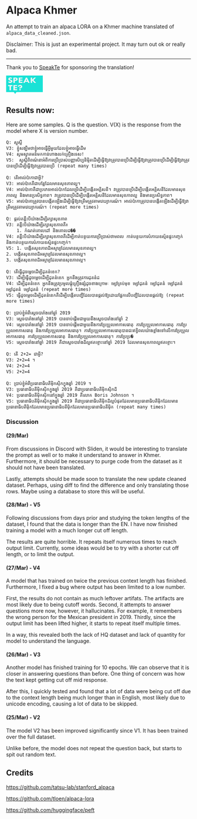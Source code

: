 # Alpaca Khmer

An attempt to train an alpaca LORA on a Khmer machine translated of `alpaca_data_cleaned.json`. 

Disclaimer: This is just an experimental project. It may turn out ok or really bad.

---

Thank you to [SpeakTe](https://www.speakte.com) for sponsoring the translation!

<img src="img/speakte-banner.png" width="100" height="50" alt-text="speakte-banner"/>

## Results now:

Here are some samples. Q is the question. V(X) is the response from the model where X is version number.

```
Q: សួស្តី
V3: ខ្ញុំសង្ឃឹមថាខ្ញុំអាចធ្វើអ្វីមួយដែលខ្ញុំអាចធ្វើដើម
V4: សូមស្វាគមន៍មកកាន់ហាងលក់គ្រឿងទេស!
V5:  សួស្តី​ពិពណ៌នា​អំពី​ការ​ប្រើ​ប្រាស់​បញ្ញាសិប្បនិម្មិត​ដើម្បី​ធ្វើ​ឱ្យ​វា​ត្រូវ​បាន​ប្រើ​ដើម្បី​ធ្វើ​ឱ្យ​វា​ត្រូវ​បាន​ប្រើ​ដើម្បី​ធ្វើ​ឱ្យ​វា​ត្រូវ​បាន​ប្រើ​ដើម្បី​ធ្វើ​ឱ្យ​វា​ត្រូវ​បាន​ប្រើ​​ (repeat many times)

Q: តើអាល់ប៉ាកាជាអ្វី?
V3: អាល់ប៉ាកគឺជាបន្លែដែលមានសុខភាពល្អ។
V4: អាល់ប៉ាកាគឺជាប្រភេទអាល់ប៉ាកដែលប្រើដើម្បីបង្កើតអគ្គិសនី។ វាត្រូវបានប្រើដើម្បីបង្កើតអគ្គិសនីដែលមានសុខភាពល្អ និងមានប្រសិទ្ធភាព។ វាត្រូវបានប្រើដើម្បីបង្កើតអគ្គិសនីដែលមានសុខភាពល្អ និងមានប្រសិទ្ធភាព។
V5: អាល់ប៉ាកាត្រូវបានបង្កើតឡើងដើម្បីធ្វើឱ្យវាត្រឹមត្រូវតាមវេយ្យាករណ៍។ អាល់ប៉ាកាត្រូវបានបង្កើតឡើងដើម្បីធ្វើឱ្យវាត្រឹមត្រូវតាមវេយ្យាករណ៍។ (repeat more times)

Q: ផ្តល់គន្លឹះបីយ៉ាងដើម្បីរក្សាសុខភាព
V3: គន្លឹះបីយ៉ាងដើម្បីរក្សាសុខភាពគឺ៖
    1. កំណត់គោលដៅ និងគោលដ��
V4: គន្លឹះបីយ៉ាងដើម្បីរក្សាសុខភាពគឺដើម្បីកាត់បន្ថយការប្រើប្រាស់ថាមពល កាត់បន្ថយការបំភាយឧស្ម័នផ្ទះកញ្ចក់ និងកាត់បន្ថយការបំភាយឧស្ម័នផ្ទះកញ្ចក់។
V5: 1. បង្កើតសុខភាពដ៏អស្ចារ្យដែលមានសុខភាពល្អ។
2. បង្កើតសុខភាពដ៏អស្ចារ្យដែលមានសុខភាពល្អ។
3. បង្កើតសុខភាពដ៏អស្ចារ្យដែលមានសុខភាពល្អ។

Q: តើធ្វើដូចម្តេចដើម្បីដុតនំខេក?
V3: ដើម្បីធ្វើដូចម្តេចដើម្បីដុតនំខេក អ្នកនឹងត្រូវការដុតនំដ
V4: ដើម្បីដុតនំខេក អ្នកនឹងត្រូវប្រមូលផ្តុំគ្រឿងផ្សំដូចខាងក្រោមៈ ម្សៅគ្រប់មុខ ម្សៅដុតនំ ម្សៅដុតនំ ម្សៅដុតនំ ម្សៅដុតនំ ម្សៅដុតនំ (repeat more times)
V5: ធ្វើដូចម្តេចដើម្បីដុតនំខេកគឺដើម្បីបង្កើតបញ្ជីដែលបានផ្តល់ឱ្យដោយផ្អែកលើបញ្ជីដែលបានផ្តល់ឱ្យ (repeat more times)

Q: ប្រាប់ខ្ញុំអំពីស្តេចបារាំងនៅឆ្នាំ 2019
V3: ស្តេចបារាំងនៅឆ្នាំ 2019 បានចាប់ផ្តើមជាមួយនឹងស្តេចបារាំងនៅឆ្នាំ 2
V4: ស្តេចបារាំងនៅឆ្នាំ 2019 បានចាប់ផ្តើមជាមួយនឹងការប្រែប្រួលអាកាសធាតុ ការប្រែប្រួលអាកាសធាតុ ការប្រែប្រួលអាកាសធាតុ និងការប្រែប្រួលអាកាសធាតុ។ ការប្រែប្រួលអាកាសធាតុបានជះឥទ្ធិពលយ៉ាងខ្លាំងទៅលើការប្រែប្រួលអាកាសធាតុ ការប្រែប្រួលអាកាសធាតុ និងការប្រែប្រួលអាកាសធាតុ។ ការប្រែប្រ�
V5: ស្តេចបារាំងនៅឆ្នាំ 2019 គឺជាស្តេចបារាំងដ៏ល្អឥតខ្ចោះនៅឆ្នាំ 2019 ដែលមានសុខភាពល្អឥតខ្ចោះ។

Q: តើ 2+2= ជាអ្វី?
V3: 2+2=4 ។
V4: 2+2=4
V5: 2+2=4

Q: ប្រាប់ខ្ញុំអំពីប្រធានាធិបតីម៉ិកស៊ិកក្នុងឆ្នាំ 2019 ។
V3: ប្រធានាធិបតីម៉ិកស៊ិកក្នុងឆ្នាំ 2019 គឺជាប្រធានាធិបតីម៉ិកស៊ិកដ៏
V4: ប្រធានាធិបតីម៉ិកស៊ិកនៅក្នុងឆ្នាំ 2019 គឺលោក Boris Johnson ។
V5: ប្រធានាធិបតីម៉ិកស៊ិកក្នុងឆ្នាំ 2019 គឺជាប្រធានាធិបតីម៉ិកដ៏ល្អបំផុតដែលមានប្រធានាធិបតីម៉ិកដែលមានប្រធានាធិបតីម៉ិកដែលមានប្រធានាធិបតីម៉ិកដែលមានប្រធានាធិបតីម៉ិក (repeat many times)
```


### Discussion

#### (29/Mar)

From discussions in Discord with Sliden, it would be interesting to translate the prompt as well or to make it understand to answer in Khmer. Furthermore, it should be necessary to purge code from the dataset as it should not have been translated. 

Lastly, attempts should be made soon to translate the new update cleaned dataset. Perhaps, using diff to find the difference and only translating those rows. Maybe using a database to store this will be useful.

#### (28/Mar) - V5

Following discussions from days prior and studying the token lengths of the dataset, I found that the data is longer than the EN. I have now finished training a model with a much longer cut off length. 

The results are quite horrible. It repeats itself numerous times to reach output limit. Currently, some ideas would be to try with a shorter cut off length, or to limit the output.

#### (27/Mar) - V4

A model that has trained on twice the previous context length has finished. Furthermore, I fixed a bug where output has been limited to a low number.

First, the results do not contain as much leftover artifats. The artifacts are most likely due to being cutoff words. Second, it attempts to answer questions more now, however, it hallucinates. For example, it remembers the wrong person for the Mexican president in 2019. Thirdly, since the output limit has been lifted higher, it starts to repeat itself multiple times.

In a way, this revealed both the lack of HQ dataset and lack of quantity for model to understand the language.

#### (26/Mar) - V3

Another model has finished training for 10 epochs. We can observe that it is closer in answering questions than before. One thing of concern was how the text kept getting cut off mid response.

After this, I quickly tested and found that a lot of data were being cut off due to the context length being much longer than in English, most likely due to unicode encoding, causing a lot of data to be skipped.

#### (25/Mar) - V2

The model V2 has been improved significantly since V1. It has been trained over the full dataset.

Unlike before, the model does not repeat the question back, but starts to spit out random text.

## Credits
https://github.com/tatsu-lab/stanford_alpaca

https://github.com/tloen/alpaca-lora

https://github.com/huggingface/peft